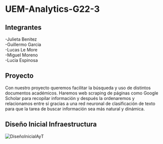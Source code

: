 # UEM-Analytics-G22-3

## Integrantes
-Julieta Benitez  
-Guillermo Garcia  
-Lucas Le More  
-Miguel Moreno  
-Lucia Espinosa  

## Proyecto
Con nuestro proyecto queremos facilitar la búsqueda y uso de distintos documentos académicos. Haremos web scraping de páginas como Google Scholar para recopilar información y después la ordenaremos y relacionamos entre sí gracias a una red neuronal de clasificación de texto para que la tarea de buscar información sea más natural y dinámica.

## Diseño Inicial Infraestructura
![DiseñoInicialAyT](https://user-images.githubusercontent.com/90759980/203812865-13a30ec6-6d32-48de-b0a1-d7aa06248e16.png)


